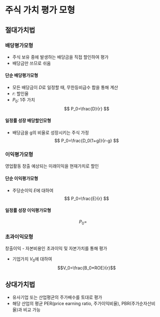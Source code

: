 # 주식 가치 평가 모형
## 절대가치법
### 배당평가모형
- 주식 보유 중에 발생하는 배당금을 직접 할인하여 평가
- 배당금만 쓰므로 쉬움
#### 단순 배당평가모형
- 모든 배당금이 $D$로 일정할 때, 무한등비급수 합을 통해 계산
- $r$: 할인율
- $P_0$: 1주 가치
		$$
		P_0=\frac{D}{r}
		$$
#### 일정률 성장 배당할인모형
- 배당금을 g의 비율로 성장시키는 주식 가정
$$
P_0=\frac{D_0(1+g)}{r-g}
$$
### 이익평가모형
영업활동 창출 예상되는 미래이익을 현재가치로 할인
#### 단순 이익평가모형
- 주당순이익 $E$에 대하여
$$
P_0=\frac{E}{r}
$$
#### 일정률 성장 이익평가모형
$$
P_0=
$$
### 초과이익모형
창출이익 - 자본비용인 초과이익 및 자본가치를 통해 평가
- 기업가치 $V_0$에 대하여
$$V_0=\frac{B_0*ROE}{r}$$
## 상대가치법
- 유사기업 또는 산업평균의 주가배수를 토대로 평가
- 해당 산업의 평균 PER(price earning ratio, 주가이익비율), PBR(주가순자산비율)과 비교 가능
















